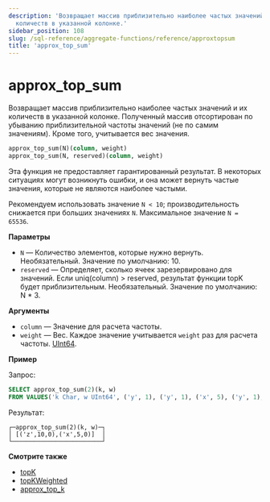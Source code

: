 ```yaml
---
description: 'Возвращает массив приблизительно наиболее частых значений и их
  количеств в указанной колонке.'
sidebar_position: 108
slug: /sql-reference/aggregate-functions/reference/approxtopsum
title: 'approx_top_sum'
---
```



# approx_top_sum

Возвращает массив приблизительно наиболее частых значений и их количеств в указанной колонке. Полученный массив отсортирован по убыванию приблизительной частоты значений (не по самим значениям). Кроме того, учитывается вес значения.

```sql
approx_top_sum(N)(column, weight)
approx_top_sum(N, reserved)(column, weight)
```

Эта функция не предоставляет гарантированный результат. В некоторых ситуациях могут возникнуть ошибки, и она может вернуть частые значения, которые не являются наиболее частыми.

Рекомендуем использовать значение `N < 10`; производительность снижается при больших значениях `N`. Максимальное значение `N = 65536`.

**Параметры**

- `N` — Количество элементов, которые нужно вернуть. Необязательный. Значение по умолчанию: 10.
- `reserved` — Определяет, сколько ячеек зарезервировано для значений. Если uniq(column) > reserved, результат функции topK будет приблизительным. Необязательный. Значение по умолчанию: N * 3.
 
**Аргументы**

- `column` — Значение для расчета частоты.
- `weight` — Вес. Каждое значение учитывается `weight` раз для расчета частоты. [UInt64](../../../sql-reference/data-types/int-uint.md).

**Пример**

Запрос:

```sql
SELECT approx_top_sum(2)(k, w)
FROM VALUES('k Char, w UInt64', ('y', 1), ('y', 1), ('x', 5), ('y', 1), ('z', 10))
```

Результат:

```text
┌─approx_top_sum(2)(k, w)─┐
│ [('z',10,0),('x',5,0)]  │
└─────────────────────────┘
```

**Смотрите также**

- [topK](../../../sql-reference/aggregate-functions/reference/topk.md)
- [topKWeighted](../../../sql-reference/aggregate-functions/reference/topkweighted.md)
- [approx_top_k](../../../sql-reference/aggregate-functions/reference/approxtopk.md)
